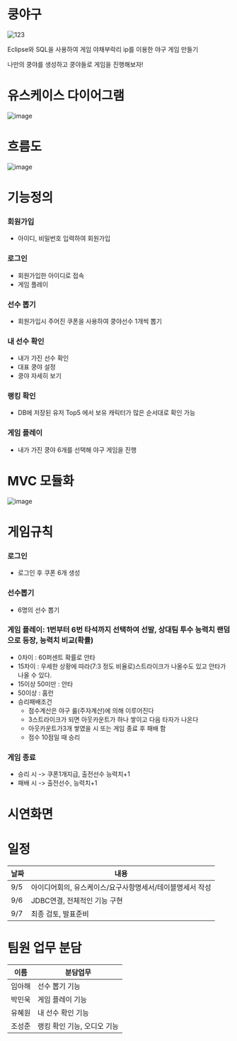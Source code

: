 # 쿵야구
![123](https://user-images.githubusercontent.com/112504376/189013458-935e3d57-942f-4b32-8aa7-0530903b5c7a.png)

Eclipse와 SQL을 사용하여 게임 야채부락리 ip를 이용한 야구 게임 만들기

나만의 쿵야를 생성하고 쿵야들로 게임을 진행해보자!


# 유스케이스 다이어그램
![image](https://user-images.githubusercontent.com/108922803/189009095-206a7ac1-c689-4f77-848d-8978d06b2f7d.png)

# 흐름도
![image](https://user-images.githubusercontent.com/108922803/189009198-be417a97-614f-4b5f-b68b-edd730ff24bd.png)

# 기능정의
### 회원가입
  * 아이디, 비밀번호 입력하여 회원가입
  
### 로그인
  * 회원가입한 아이디로 접속
  * 게임 플레이
  
### 선수 뽑기
  * 회원가입시 주어진 쿠폰을 사용하여 쿵야선수 1개씩 뽑기
  
### 내 선수 확인
  * 내가 가진 선수 확인
  * 대표 쿵야 설정
  * 쿵야 자세히 보기
  
### 랭킹 확인
  * DB에 저장된 유저 Top5 에서 보유 캐릭터가 많은 순서대로 확인 가능
  
### 게임 플레이
  * 내가 가진 쿵야 6개를 선택해 야구 게임을 진행

# MVC 모듈화
![image](https://user-images.githubusercontent.com/108922803/189009541-46187b27-4a08-4a97-bdb5-5575333b206e.png)

# 게임규칙
### 로그인
  * 로그인 후 쿠폰 6개 생성
  
### 선수뽑기
  * 6명의 선수 뽑기
  
### 게임 플레이: 1번부터 6번 타석까지 선택하여 선발, 상대팀 투수 능력치 랜덤으로 등장, 능력치 비교(확률)
  * 0차이 : 60퍼센트 확률로 안타
  * 15차이 : 우세한 상황에 따라(7:3 정도 비율로)스트라이크가 나올수도 있고 안타가 나올 수 있다.
  * 15이상 50미만 : 안타
  * 50이상 : 홈런
  * 승리패배조건
    - 점수계산은 야구 룰(주자계산)에 의해 이루어진다
    - 3스트라이크가 되면 아웃카운트가 하나 쌓이고 다음 타자가 나온다
    - 아웃카운트가3개 쌓였을 시 또는 게임 종료 후 패배 함
    - 점수 10점일 때 승리

### 게임 종료
  * 승리 시 -> 쿠폰1개지급, 출전선수 능력치+1
  * 패배 시 -> 출전선수, 능력치+1

# 시연화면



# 일정
날짜|내용
---|---|
9/5|아이디어회의,  유스케이스/요구사항명세서/테이블명세서 작성
9/6|JDBC연결, 전체적인 기능 구현
9/7|최종 검토, 발표준비

# 팀원 업무 분담
이름| 분담업무
---|---|
임아해|선수 뽑기 기능
박민욱|게임 플레이 기능
유혜원|내 선수 확인 기능
조성준|랭킹 확인 기능, 오디오 기능
